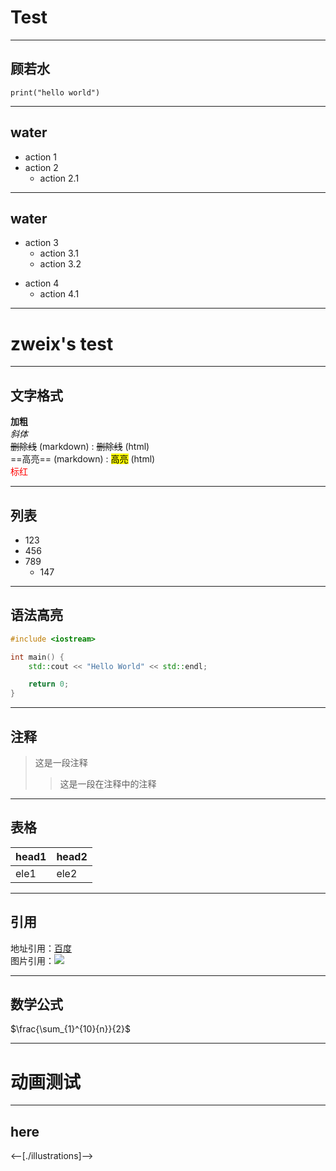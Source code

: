# Test
---
## 顾若水
```python3
print("hello world")
```
---
## water

- action 1
- action 2
    - action 2.1
----
## water

<!-- -->
- action 3
    - action 3.1
    - action 3.2
<!-- -->
- action 4
    - action 4.1

---

# zweix's test

----

## 文字格式
**加粗**<br>
*斜体*<br>
~~删除线~~ (markdown) : <strike>删除线</strike> (html)<br>
==高亮== (markdown) : <mark>高亮</mark> (html)<br>
<font color="red">标红</font>

----

## 列表
+ 123
+ 456
+ 789
  + 147

----

## 语法高亮
```c++
#include <iostream>

int main() {
    std::cout << "Hello World" << std::endl;

    return 0;
}
```

----

## 注释
>这是一段注释
>   >这是一段在注释中的注释

----

## 表格

| head1 | head2 |
|------ | ------|
| ele1  | ele2  |

----

## 引用
地址引用：[百度](https://baidu.com)<br>
图片引用：![](http://jyywiki.cn/pages/OS/img/eniacrun.jpg)

----

## 数学公式
$\frac{\sum_{1}^{10}{n}}{2}$

---

# 动画测试

----

## here

<--[./illustrations]-->